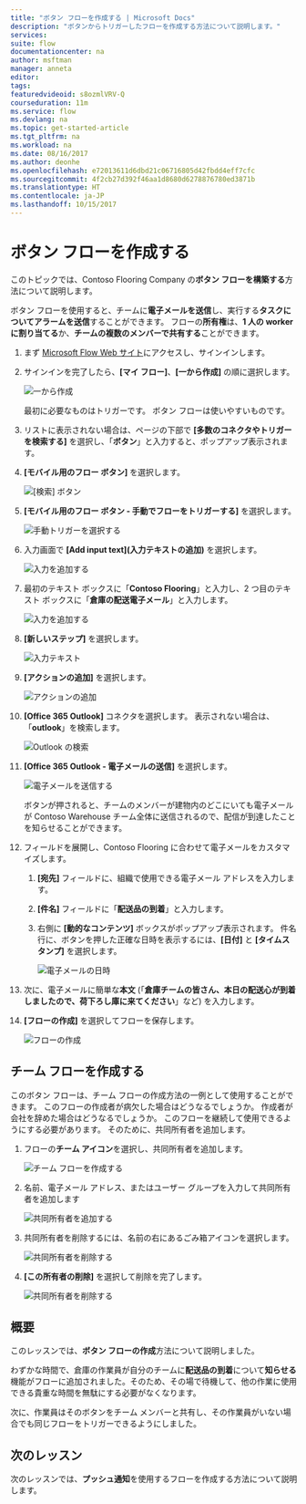 ```yaml
---
title: "ボタン フローを作成する | Microsoft Docs"
description: "ボタンからトリガーしたフローを作成する方法について説明します。"
services: 
suite: flow
documentationcenter: na
author: msftman
manager: anneta
editor: 
tags: 
featuredvideoid: s8ozmlVRV-Q
courseduration: 11m
ms.service: flow
ms.devlang: na
ms.topic: get-started-article
ms.tgt_pltfrm: na
ms.workload: na
ms.date: 08/16/2017
ms.author: deonhe
ms.openlocfilehash: e72013611d6dbd21c06716805d42fbdd4eff7cfc
ms.sourcegitcommit: 4f2cb27d392f46aa1d8680d6278876780ed3871b
ms.translationtype: HT
ms.contentlocale: ja-JP
ms.lasthandoff: 10/15/2017
---
```

# <a name="create-a-button-flow"></a>ボタン フローを作成する
このトピックでは、Contoso Flooring Company の**ボタン フローを構築する**方法について説明します。 

ボタン フローを使用すると、チームに**電子メールを送信**し、実行する**タスクについてアラームを送信**することができます。 フローの**所有権**は、**1 人の worker に割り当てる**か、**チームの複数のメンバーで共有する**ことができます。  

1. まず [Microsoft Flow Web サイト](https://ms.flow.microsoft.com)にアクセスし、サインインします。
2. サインインを完了したら、**[マイ フロー]**、**[一から作成]** の順に選択します。
   
    ![一から作成](./media/learning-create-button-flow/2-create-from-blank.png)
   
    最初に必要なものはトリガーです。 ボタン フローは使いやすいものです。 
3. リストに表示されない場合は、ページの下部で **[多数のコネクタやトリガーを検索する]** を選択し、「**ボタン**」と入力すると、ポップアップ表示されます。 
4. **[モバイル用のフロー ボタン]** を選択します。
   
    ![[検索] ボタン](./media/learning-create-button-flow/3-button-flow.png) 
5. **[モバイル用のフロー ボタン - 手動でフローをトリガーする]** を選択します。
   
    ![手動トリガーを選択する](./media/learning-create-button-flow/4-press-it.png)
6. 入力画面で **[Add input text]\(入力テキストの追加\)** を選択します。
   
    ![入力を追加する](./media/learning-create-button-flow/5-add-input.png)
7. 最初のテキスト ボックスに「**Contoso Flooring**」と入力し、2 つ目のテキスト ボックスに「**倉庫の配送電子メール**」と入力します。
   
    ![入力を追加する](./media/learning-create-button-flow/6-text-for-flow.png)
8. **[新しいステップ]** を選択します。 
   
    ![入力テキスト](./media/learning-create-button-flow/7-input-description.png)
9. **[アクションの追加]** を選択します。 
   
    ![アクションの追加](./media/learning-create-button-flow/8-add-an-action.png)
10. **[Office 365 Outlook]** コネクタを選択します。 表示されない場合は、「**outlook**」を検索します。
    
     ![Outlook の検索](./media/learning-create-button-flow/9-search-outlook.png)
11. **[Office 365 Outlook - 電子メールの送信]** を選択します。
    
     ![電子メールを送信する](./media/learning-create-button-flow/10-send-email.png)
    
     ボタンが押されると、チームのメンバーが建物内のどこにいても電子メールが Contoso Warehouse チーム全体に送信されるので、配信が到達したことを知らせることができます。
12. フィールドを展開し、Contoso Flooring に合わせて電子メールをカスタマイズします。
    
    1. **[宛先]** フィールドに、組織で使用できる電子メール アドレスを入力します。
    2. **[件名]** フィールドに「**配送品の到着**」と入力します。 
    3. 右側に **[動的なコンテンツ]** ボックスがポップアップ表示されます。 件名行に、ボタンを押した正確な日時を表示するには、**[日付]** と **[タイムスタンプ]** を選択します。 
       
        ![電子メールの日時](./media/learning-create-button-flow/11-email-date-time.png)
13. 次に、電子メールに簡単な**本文** (「**倉庫チームの皆さん、本日の配送心が到着しましたので、荷下ろし庫に来てください**」など) を入力します。
14. **[フローの作成]** を選択してフローを保存します。
    
     ![フローの作成](./media/learning-create-button-flow/12-create-flow.png)

## <a name="create-a-team-flow"></a>チーム フローを作成する
このボタン フローは、チーム フローの作成方法の一例として使用することができます。 このフローの作成者が病欠した場合はどうなるでしょうか。 作成者が会社を辞めた場合はどうなるでしょうか。 このフローを継続して使用できるようにする必要があります。 そのために、共同所有者を追加します。

1. フローの**チーム アイコン**を選択し、共同所有者を追加します。
   
    ![チーム フローを作成する](./media/learning-create-button-flow/13-create-team-flow.png) 
2. 名前、電子メール アドレス、またはユーザー グループを入力して共同所有者を追加します
   
    ![共同所有者を追加する](./media/learning-create-button-flow/14-add-co-owners.png)
3. 共同所有者を削除するには、名前の右にあるごみ箱アイコンを選択します。
   
    ![共同所有者を削除する](./media/learning-create-button-flow/15-remove-co-owners.png)
4. **[この所有者の削除]** を選択して削除を完了します。
   
    ![共同所有者を削除する](./media/learning-create-button-flow/16-agree-to-remove.png)

## <a name="summary"></a>概要
このレッスンでは、**ボタン フローの作成**方法について説明しました。 

わずかな時間で、倉庫の作業員が自分のチームに**配送品の到着**について**知らせる**機能がフローに追加されました。そのため、その場で待機して、他の作業に使用できる貴重な時間を無駄にする必要がなくなります。 

次に、作業員はそのボタンをチーム メンバーと共有し、その作業員がいない場合でも同じフローをトリガーできるようにしました。

## <a name="next-lesson"></a>次のレッスン
次のレッスンでは、**プッシュ通知**を使用するフローを作成する方法について説明します。

